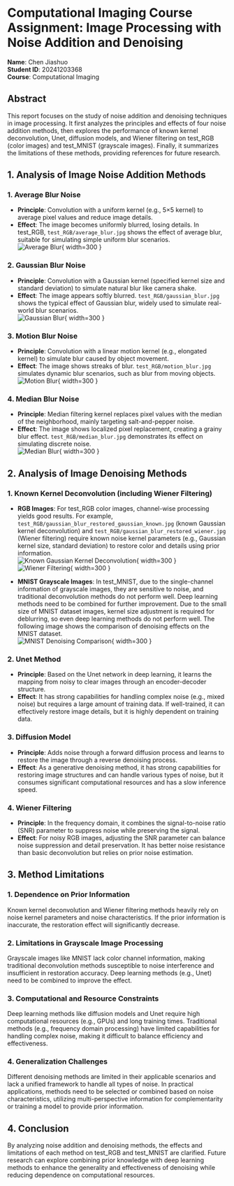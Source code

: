 # Computational Imaging Course Assignment: Image Processing with Noise Addition and Denoising  

**Name**: Chen Jiashuo  
**Student ID**: 20241203368  
**Course**: Computational Imaging  

## Abstract  
This report focuses on the study of noise addition and denoising techniques in image processing. It first analyzes the principles and effects of four noise addition methods, then explores the performance of known kernel deconvolution, Unet, diffusion models, and Wiener filtering on test_RGB (color images) and test_MNIST (grayscale images). Finally, it summarizes the limitations of these methods, providing references for future research.  

## 1. Analysis of Image Noise Addition Methods  

### 1. Average Blur Noise  
- **Principle**: Convolution with a uniform kernel (e.g., 5×5 kernel) to average pixel values and reduce image details.  
- **Effect**: The image becomes uniformly blurred, losing details. In test_RGB, `test_RGB/average_blur.jpg` shows the effect of average blur, suitable for simulating simple uniform blur scenarios.  
![Average Blur](test_RGB/average_blur.jpg){ width=300 }

### 2. Gaussian Blur Noise  
- **Principle**: Convolution with a Gaussian kernel (specified kernel size and standard deviation) to simulate natural blur like camera shake.  
- **Effect**: The image appears softly blurred. `test_RGB/gaussian_blur.jpg` shows the typical effect of Gaussian blur, widely used to simulate real-world blur scenarios.  
![Gaussian Blur](test_RGB/gaussian_blur.jpg){ width=300 }

### 3. Motion Blur Noise  
- **Principle**: Convolution with a linear motion kernel (e.g., elongated kernel) to simulate blur caused by object movement.  
- **Effect**: The image shows streaks of blur. `test_RGB/motion_blur.jpg` simulates dynamic blur scenarios, such as blur from moving objects.  
![Motion Blur](test_RGB/motion_blur.jpg){ width=300 }

### 4. Median Blur Noise  
- **Principle**: Median filtering kernel replaces pixel values with the median of the neighborhood, mainly targeting salt-and-pepper noise.  
- **Effect**: The image shows localized pixel replacement, creating a grainy blur effect. `test_RGB/median_blur.jpg` demonstrates its effect on simulating discrete noise.  
![Median Blur](test_RGB/median_blur.jpg){ width=300 }

## 2. Analysis of Image Denoising Methods  

### 1. Known Kernel Deconvolution (including Wiener Filtering)  
- **RGB Images**: For test_RGB color images, channel-wise processing yields good results. For example, `test_RGB/gaussian_blur_restored_gaussian_known.jpg` (known Gaussian kernel deconvolution) and `test_RGB/gaussian_blur_restored_wiener.jpg` (Wiener filtering) require known noise kernel parameters (e.g., Gaussian kernel size, standard deviation) to restore color and details using prior information.  
![Known Gaussian Kernel Deconvolution](test_RGB/gaussian_blur_restored_gaussian_known.jpg){ width=300 }
![Wiener Filtering](test_RGB/gaussian_blur_restored_wiener.jpg){ width=300 }

- **MNIST Grayscale Images**: In test_MNIST, due to the single-channel information of grayscale images, they are sensitive to noise, and traditional deconvolution methods do not perform well. Deep learning methods need to be combined for further improvement. Due to the small size of MNIST dataset images, kernel size adjustment is required for deblurring, so even deep learning methods do not perform well. The following image shows the comparison of denoising effects on the MNIST dataset.  
![MNIST Denoising Comparison](test_MNIST/visualization_results/comparison.png){ width=300 }

### 2. Unet Method  
- **Principle**: Based on the Unet network in deep learning, it learns the mapping from noisy to clear images through an encoder-decoder structure.  
- **Effect**: It has strong capabilities for handling complex noise (e.g., mixed noise) but requires a large amount of training data. If well-trained, it can effectively restore image details, but it is highly dependent on training data.  

### 3. Diffusion Model  
- **Principle**: Adds noise through a forward diffusion process and learns to restore the image through a reverse denoising process.  
- **Effect**: As a generative denoising method, it has strong capabilities for restoring image structures and can handle various types of noise, but it consumes significant computational resources and has a slow inference speed.  

### 4. Wiener Filtering  
- **Principle**: In the frequency domain, it combines the signal-to-noise ratio (SNR) parameter to suppress noise while preserving the signal.  
- **Effect**: For noisy RGB images, adjusting the SNR parameter can balance noise suppression and detail preservation. It has better noise resistance than basic deconvolution but relies on prior noise estimation.  

## 3. Method Limitations  

### 1. Dependence on Prior Information  
Known kernel deconvolution and Wiener filtering methods heavily rely on noise kernel parameters and noise characteristics. If the prior information is inaccurate, the restoration effect will significantly decrease.  

### 2. Limitations in Grayscale Image Processing  
Grayscale images like MNIST lack color channel information, making traditional deconvolution methods susceptible to noise interference and insufficient in restoration accuracy. Deep learning methods (e.g., Unet) need to be combined to improve the effect.  

### 3. Computational and Resource Constraints  
Deep learning methods like diffusion models and Unet require high computational resources (e.g., GPUs) and long training times. Traditional methods (e.g., frequency domain processing) have limited capabilities for handling complex noise, making it difficult to balance efficiency and effectiveness.  

### 4. Generalization Challenges  
Different denoising methods are limited in their applicable scenarios and lack a unified framework to handle all types of noise. In practical applications, methods need to be selected or combined based on noise characteristics, utilizing multi-perspective information for complementarity or training a model to provide prior information.

## 4. Conclusion  
By analyzing noise addition and denoising methods, the effects and limitations of each method on test_RGB and test_MNIST are clarified. Future research can explore combining prior knowledge with deep learning methods to enhance the generality and effectiveness of denoising while reducing dependence on computational resources.